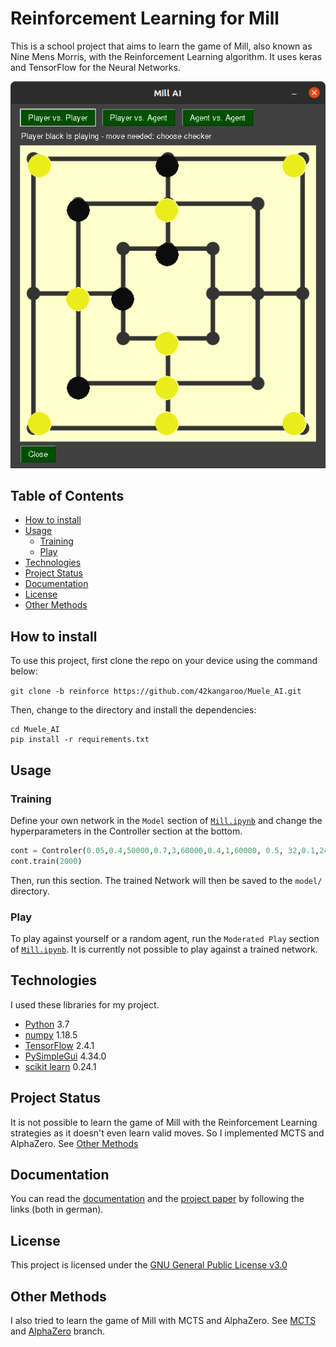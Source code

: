 # Reinforcement Learning for Mill

This is a school project that aims to learn the game of Mill, also known as Nine Mens Morris, with the Reinforcement
Learning algorithm. It uses keras and TensorFlow for the Neural Networks.

![The GUI](GUI_mühle.png)

## Table of Contents

* [How to install](#how-to-install)
* [Usage](#usage)
    * [Training](#training)
    * [Play](#play)
* [Technologies](#technologies)
* [Project Status](#project-status)
* [Documentation](#documentation)
* [License](#license)
* [Other Methods](#other-methods)

## How to install

To use this project, first clone the repo on your device using the command below:

`git clone -b reinforce https://github.com/42kangaroo/Muele_AI.git`

Then, change to the directory and install the dependencies:

```
cd Muele_AI
pip install -r requirements.txt
```

## Usage

### Training

Define your own network in the `Model` section of [`Mill.ipynb`](Mill.ipynb) and change the hyperparameters in the
Controller section at the bottom.

```python
cont = Controler(0.05,0.4,50000,0.7,3,60000,0.4,1,60000, 0.5, 32,0.1,24,100000,f"Move0-{dt.datetime.now().strftime('%d%m%Y%H%M')}", 256,100,0)
cont.train(2000)
```

Then, run this section. The trained Network will then be saved to the `model/` directory.

### Play

To play against yourself or a random agent, run the `Moderated Play` section of [`Mill.ipynb`](Mill.ipynb). It is
currently not possible to play against a trained network.

## Technologies

I used these libraries for my project.

* [Python](https://www.python.org/) 3.7
* [numpy](https://numpy.org/) 1.18.5
* [TensorFlow](https://www.tensorflow.org/) 2.4.1
* [PySimpleGui](https://pysimplegui.readthedocs.io/en/latest/) 4.34.0
* [scikit learn](https://scikit-learn.org/stable/index.html) 0.24.1

## Project Status

It is not possible to learn the game of Mill with the Reinforcement Learning strategies as it doesn't even learn valid
moves. So I implemented MCTS and AlphaZero. See [Other Methods](#other-methods)

## Documentation

You can read the [documentation](https://drive.google.com/file/d/1z9zaC1zZEqTncdVrNIjXunE9AJR4O7gy/view?usp=sharing)
and the [project paper](https://drive.google.com/file/d/1jZlc4MIeE6FR0YXaPvkx2_3wWo1mAWGn/view?usp=sharing) by following
the links (both in german).

## License

This project is licensed under the [GNU General Public License v3.0](LICENSE)

## Other Methods

I also tried to learn the game of Mill with MCTS and AlphaZero.
See [MCTS](https://github.com/42kangaroo/Muele_AI/tree/mcts)
and [AlphaZero](https://github.com/42kangaroo/Muele_AI/tree/alphaZero) branch.